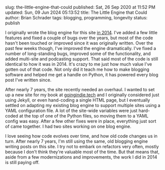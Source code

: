 slug: the-little-engine-that-could
published: Sat, 26 Sep 2020 at 11:52 PM
updated: Sun, 09 Jun 2024 05:13:52 
title: The Little Engine that Could
author: Brian Schrader
tags: blogging, programming, longevity
status: publish

I originally wrote the blog engine for this site [in 2014][2]. I've added a few little features and fixed a couple of bugs over the years, but most of the code hasn't been touched or improved since it was originally written. Over the past few weeks though, I've improved the engine dramatically. I've fixed a number of  long-standing bugs, improved some of the functionality, and added multi-site and podcasting support. That said most of the code is still identical to how it was in 2014. It's crazy to me just how much value I've gotten out of that code. Not only did it teach me how to make blogging software and helped me get a handle on Python, it has powered every blog post I've written since.

After nearly 7 years, the site recently needed an overhaul. I wanted to set up a new site for my book at [goingindie.tech][1] and I originally considered just using Jekyll, or even hand-coding a single HTML page, but I eventually settled on adapting my existing blog engine to support multiple sites using a YAML configuration file. A lot of the site-wide variables were just hard-coded at the top of one of the Python files, so moving them to a YAML config was easy. After a few other fixes were in place, everything just sort of came together. I had two sites working on one blog engine.

I love seeing how code evolves over time, and how old code changes us in turn. After nearly 7 years, I'm still using the same, old blogging engine writing posts on this site. I try not to embark on refactors very often, mostly because I don't think they're valuable most of the time. But that means that, aside from a few modernizations and improvements, the work I did in 2014 is still paying off.


[1]: https://goingindie.tech
[2]: /archive/the-new-new-cms/
